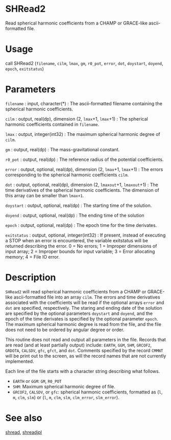 # SHRead2

Read spherical harmonic coefficients from a CHAMP or GRACE-like ascii-formatted file.

# Usage

call SHRead2 (`filename`, `cilm`, `lmax`, `gm`, `r0_pot`, `error`, `dot`, `doystart`, `doyend`, `epoch`, `exitstatus`)

# Parameters

`filename` : input, character(*)
:   The ascii-formatted filename containing the spherical harmonic coefficients.

`cilm` : output, real(dp), dimension (2, `lmax`+1, `lmax`+1)
:   The spherical harmonic coefficients contained in `filename`.

`lmax` : output, integer(int32)
:   The maximum spherical harmonic degree of `cilm`.

`gm` : output, real(dp)
:   The mass-gravitational constant.

`r0_pot` : output, real(dp)
:   The reference radius of the potential coefficients.

`error` : output, optional, real(dp), dimension (2, `lmax`+1, `lmax`+1)
:   The errors corresponding to the spherical harmonic coefficients `cilm`.

`dot` : output, optional, real(dp), dimension (2, `lmaxout`+1, `lmaxout`+1)
:   The time derivatives of the spherical harmonic coefficients. The dimension of this array can be smaller than `lmax+1`.

`doystart` : output, optional, real(dp)
:   The starting time of the solution.

`doyend` : output, optional, real(dp)
:   The ending time of the solution

`epoch` : output, optional, real(dp)
:   The epoch time for the time derivates.

`exitstatus` : output, optional, integer(int32)
:   If present, instead of executing a STOP when an error is encountered, the variable exitstatus will be returned describing the error. 0 = No errors; 1 = Improper dimensions of input array; 2 = Improper bounds for input variable; 3 = Error allocating memory; 4 = File IO error.

# Description

`SHRead2` will read spherical harmonic coefficients from a CHAMP or GRACE-like ascii-formatted file into an array `cilm`. The errors and time derivatives associated with the coefficients will be read if the optional arrays `error` and `dot` are specified, respectively. The staring and ending date of the solution are specified by the optional parameters `doystart` and `doyend`, and the epoch of the time derivates is specified by the optional parameter `epoch`. The maximum spherical harmonic degree is read from the file, and the file does not need to be ordered by angular degree or order.

This routine does not read and output all parameters in the file. Records that are read (and at least partially output) include: `EARTH`, `GGM`, `SHM`, `GRCOF2`, `GRDOTA`, `CALSDV`, `gfc`, `gfct`, and `dot`. Comments specified by the record `CMMNT` will be print out to the screen, as will the record names that are not currently implemented.

Each line of the file starts with a character string describing what follows. 

- `EARTH` or `GGM`: `GM`, `R0_POT`
- `SHM`: Maximum spherical harmonic degree of file.
- `GRCOF2`, `CALSDV`, or `gfc`: spherical harmonic coefficients, formatted as (`l`, `m`, `clm`, `slm`) or (`l`, `m`, `clm`, `slm`, `clm_error`, `slm_error`).

# See also

[shread](shread.html), [shreadjpl](shreadjpl.html)
